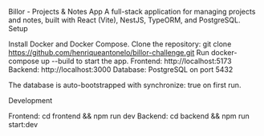 Billor - Projects & Notes App
A full-stack application for managing projects and notes, built with React (Vite), NestJS, TypeORM, and PostgreSQL.
Setup

Install Docker and Docker Compose.
Clone the repository: git clone https://github.com/henriqueantonelo/billor-challenge.git
Run docker-compose up --build to start the app.
Frontend: http://localhost:5173
Backend: http://localhost:3000
Database: PostgreSQL on port 5432


The database is auto-bootstrapped with synchronize: true on first run.

Development

Frontend: cd frontend && npm run dev
Backend: cd backend && npm run start:dev
